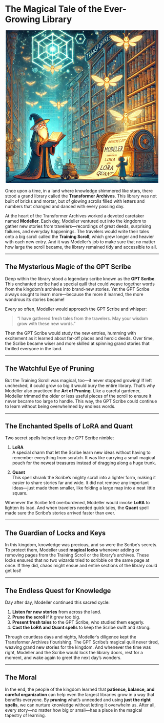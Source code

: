 # The Magical Tale of the Ever-Growing Library

<p align="center">
  <img src="https://raw.githubusercontent.com/olejardamir/hackingbtc/refs/heads/main/chapter3/chapter3.png?raw=true" width="500">
</p>

Once upon a time, in a land where knowledge shimmered like stars, there stood a grand library called the **Transformer Archives**. This library was not built of bricks and mortar, but of glowing scrolls filled with letters and numbers that changed and danced with every passing day.

At the heart of the Transformer Archives worked a devoted caretaker named **Modeller**. Each day, Modeller ventured out into the kingdom to gather new stories from travelers—recordings of great deeds, surprising failures, and everyday happenings. The travelers would write their tales onto a big scroll called the **Training Scroll**, which grew longer and heavier with each new entry. And it was Modeller’s job to make sure that no matter how large the scroll became, the library remained tidy and accessible to all.

---

## The Mysterious Magic of the GPT Scribe

Deep within the library stood a legendary scribe known as the **GPT Scribe**. This enchanted scribe had a special quill that could weave together words from the kingdom’s archives into brand-new stories. Yet the GPT Scribe always sought to learn more—because the more it learned, the more wondrous its stories became!

Every so often, Modeller would approach the GPT Scribe and whisper:

> “I have gathered fresh tales from the travelers. May your wisdom grow with these new words.”

Then the GPT Scribe would study the new entries, humming with excitement as it learned about far-off places and heroic deeds. Over time, the Scribe became wiser and more skilled at spinning grand stories that thrilled everyone in the land.

---

## The Watchful Eye of Pruning

But the Training Scroll was magical, too—it never stopped growing! If left unchecked, it could grow so big it would bury the entire library. That’s why Modeller also practiced the **Art of Pruning**. Like a careful gardener, Modeller trimmed the older or less useful pieces of the scroll to ensure it never became too large to handle. This way, the GPT Scribe could continue to learn without being overwhelmed by endless words.

---

## The Enchanted Spells of LoRA and Quant

Two secret spells helped keep the GPT Scribe nimble:

1. **LoRA**  
   A special charm that let the Scribe learn new ideas without having to remember everything from scratch. It was like carrying a small magical pouch for the newest treasures instead of dragging along a huge trunk.

2. **Quant**  
   This spell shrank the Scribe’s mighty scroll into a lighter form, making it easier to share stories far and wide. It did not remove any important ideas—just made them smaller, like folding a large map into a neat little square.

Whenever the Scribe felt overburdened, Modeller would invoke **LoRA** to lighten its load. And when travelers needed quick tales, the **Quant** spell made sure the Scribe’s stories arrived faster than ever.

---

## The Guardian of Locks and Keys

In this kingdom, knowledge was precious, and so were the Scribe’s secrets. To protect them, Modeller used **magical locks** whenever adding or removing pages from the Training Scroll or the library’s archives. These locks ensured that no two wizards tried to scribble on the same page at once. If they did, chaos might ensue and entire sections of the library could get lost!

---

## The Endless Quest for Knowledge

Day after day, Modeller continued this sacred cycle:

1. **Listen for new stories** from across the land.  
2. **Prune the scroll** if it grew too big.  
3. **Present fresh tales** to the GPT Scribe, who studied them eagerly.  
4. **Cast the LoRA and Quant spells** to keep the Scribe swift and strong.

Through countless days and nights, Modeller’s diligence kept the Transformer Archives flourishing. The GPT Scribe’s magical quill never tired, weaving grand new stories for the kingdom. And whenever the time was right, Modeller and the Scribe would lock the library doors, rest for a moment, and wake again to greet the next day’s wonders.

---

## The Moral

In the end, the people of the kingdom learned that **patience, balance, and careful organization** can help even the largest libraries grow in a way that benefits everyone. By **pruning** what’s unneeded and using **just the right spells**, we can nurture knowledge without letting it overwhelm us. After all, every story—no matter how big or small—has a place in the magical tapestry of learning.
